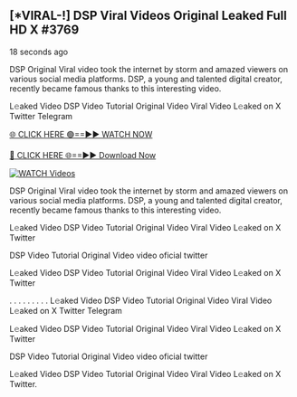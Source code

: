 ## [*VIRAL-!] DSP Viral Videos Original Leaked Full HD X #3769

18 seconds ago

DSP Original Viral video took the internet by storm and amazed viewers on various social media platforms. DSP, a young and talented digital creator, recently became famous thanks to this interesting video.

L𝚎aked Video DSP Video Tutorial Original Video Viral Video L𝚎aked on X Twitter Telegram

[🌐 CLICK HERE 🟢==►► WATCH NOW](https://russelviper69.blogspot.com/p/viral-tv.html)

[🔴 CLICK HERE 🌐==►► Download Now](https://russelviper69.blogspot.com/p/viral-tv.html)

[![WATCH Videos](https://i.imgur.com/dJHk4Zq.gif)](https://russelviper69.blogspot.com/p/viral-tv.html)

DSP Original Viral video took the internet by storm and amazed viewers on various social media platforms. DSP, a young and talented digital creator, recently became famous thanks to this interesting video.

L𝚎aked Video DSP Video Tutorial Original Video Viral Video L𝚎aked on X Twitter

DSP Video Tutorial Original Video video oficial twitter

L𝚎aked Video DSP Video Tutorial Original Video Viral Video L𝚎aked on X Twitter

. . . . . . . . . L𝚎aked Video DSP Video Tutorial Original Video Viral Video L𝚎aked on X Twitter Telegram

L𝚎aked Video DSP Video Tutorial Original Video Viral Video L𝚎aked on X Twitter

DSP Video Tutorial Original Video video oficial twitter

L𝚎aked Video DSP Video Tutorial Original Video Viral Video L𝚎aked on X Twitter.